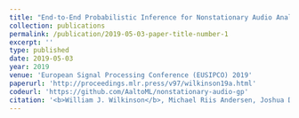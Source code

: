 ```yaml
---
title: "End-to-End Probabilistic Inference for Nonstationary Audio Analysis"
collection: publications
permalink: /publication/2019-05-03-paper-title-number-1
excerpt: ''
type: published
date: 2019-05-03
year: 2019
venue: 'European Signal Processing Conference (EUSIPCO) 2019'
paperurl: 'http://proceedings.mlr.press/v97/wilkinson19a.html'
codeurl: 'https://github.com/AaltoML/nonstationary-audio-gp'
citation: '<b>William J. Wilkinson</b>, Michael Riis Andersen, Joshua D. Reiss, Dan Stowell and Arno Solin, <i>End-to-End Probabilistic Inference for Nonstationary Audio Analysis</i>, in International Conference on Machine Learning <b>(ICML) 2019</b>'
---
```

